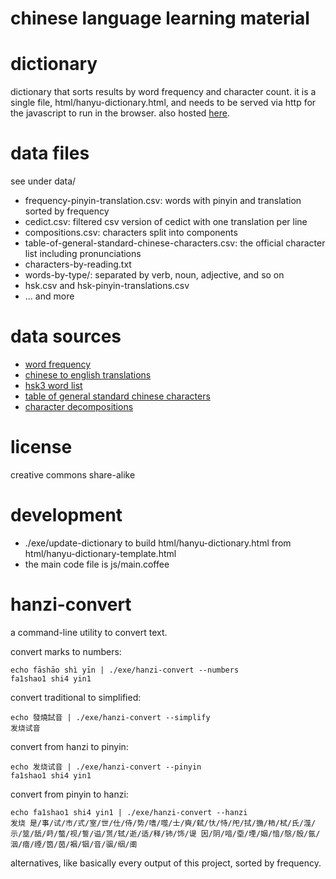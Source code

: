 # chinese language learning material

# dictionary
dictionary that sorts results by word frequency and character count. it is a single file, html/hanyu-dictionary.html, and needs to be served via http for the javascript to run in the browser. also hosted [here](http://sph.mn/other/chinese/hanyu-dictionary.html).

# data files
see under data/
* frequency-pinyin-translation.csv: words with pinyin and translation sorted by frequency
* cedict.csv: filtered csv version of cedict with one translation per line
* compositions.csv: characters split into components
* table-of-general-standard-chinese-characters.csv: the official character list including pronunciations
* characters-by-reading.txt
* words-by-type/: separated by verb, noun, adjective, and so on
* hsk.csv and hsk-pinyin-translations.csv
* ... and more

# data sources
* [word frequency](https://github.com/ernop/anki-chinese-word-frequency/blob/master/internet-zh.num)
* [chinese to english translations](https://www.mdbg.net/chinese/dictionary?page=cc-cedict)
* [hsk3 word list](https://github.com/krmanik/HSK-3.0-words-list/tree/main)
* [table of general standard chinese characters](https://en.wiktionary.org/wiki/Appendix:Table_of_General_Standard_Chinese_Characters)
* [character decompositions](https://en.wiktionary.org)

# license
creative commons share-alike

# development
* ./exe/update-dictionary to build html/hanyu-dictionary.html from html/hanyu-dictionary-template.html
* the main code file is js/main.coffee

# hanzi-convert
a command-line utility to convert text.

convert marks to numbers:
~~~
echo fāshāo shì yīn | ./exe/hanzi-convert --numbers
fa1shao1 shi4 yin1
~~~

convert traditional to simplified:
~~~
echo 發燒試音 | ./exe/hanzi-convert --simplify
发烧试音
~~~

convert from hanzi to pinyin:
~~~
echo 发烧试音 | ./exe/hanzi-convert --pinyin
fa1shao1 shi4 yin1
~~~

convert from pinyin to hanzi:
~~~
echo fa1shao1 shi4 yin1 | ./exe/hanzi-convert --hanzi
发烧 是/事/试/市/式/室/世/仕/侍/势/嗜/噬/士/奭/弑/忕/恃/戺/拭/揓/柿/栻/氏/澨/示/筮/舐/莳/螫/视/誓/谥/贳/轼/逝/适/释/铈/饰/𬤊 因/阴/喑/垔/堙/姻/愔/慇/殷/氤/洇/瘖/禋/筃/茵/裀/铟/音/骃/𬘡/𬮱
~~~

alternatives, like basically every output of this project, sorted by frequency.